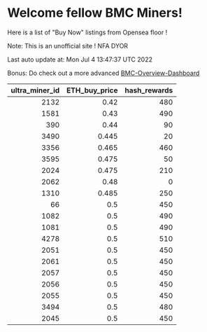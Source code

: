 # Welcome fellow BMC Miners!
Here is a list of "Buy Now" listings from Opensea floor !

Note: This is an unofficial site ! NFA DYOR

Last auto update at: Mon Jul  4 13:47:37 UTC 2022

Bonus: Do check out a more advanced [BMC-Overview-Dashboard](https://dune.com/defifunk/BMC-Overview-Dashboard)


|   ultra_miner_id |   ETH_buy_price |   hash_rewards |
|-----------------:|----------------:|---------------:|
|             2132 |           0.42  |            480 |
|             1581 |           0.43  |            490 |
|              390 |           0.44  |             90 |
|             3490 |           0.445 |             20 |
|             3356 |           0.465 |            460 |
|             3595 |           0.475 |             50 |
|             2024 |           0.475 |            210 |
|             2062 |           0.48  |              0 |
|             1310 |           0.485 |            250 |
|               66 |           0.5   |            450 |
|             1082 |           0.5   |            490 |
|             1081 |           0.5   |            490 |
|             4278 |           0.5   |            510 |
|             2051 |           0.5   |            450 |
|             2061 |           0.5   |            450 |
|             2057 |           0.5   |            450 |
|             2056 |           0.5   |            450 |
|             2055 |           0.5   |            450 |
|             3494 |           0.5   |            480 |
|             2045 |           0.5   |            450 |
